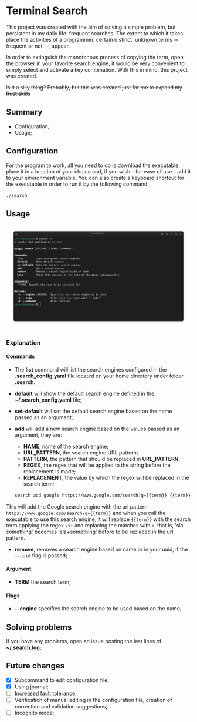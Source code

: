 # Terminal Search

This project was created with the aim of solving a simple problem,
but persistent in my daily life: frequent searches. The extent to which it takes place
the activities of a programmer, certain distinct, unknown terms
-- frequent or not --, appear.

In order to extinguish the monotonous process of copying the term, open the browser
in your favorite search engine, it would be very convenient to simply select
and activate a key combination. With this in mind, this project was created.

~~Is it a silly thing? Probably, but this was created just for me to expand my Rust skills~~

## Summary

- Configuration;
- Usage;

## Configuration

For the program to work, all you need to do is download the executable, place it in a location
of your choice and, if you wish - for ease of use - add it to your
environment variable. You can also create a keyboard shortcut for the executable in order to
run it by the following command:

```bash
./search
```

## Usage

![img.png](img.png)

### Explanation

#### Commands
- The **list** command will list the search engines configured in the **.search_config.yaml** file located on your
home directory under folder **.search**.
- **default** will show the default search engine defined in the **~/.search_config.yaml** file;
- **set-default** will set the default search engine based on the name passed as an argument;
- **add** will add a new search engine based on the values passed as an argument, they are:
  - **NAME**, name of the search engine;
  - **URL_PATTERN**, the search engine URL pattern;
  - **PATTERN**, the pattern that should be replaced in **URL_PATTERN**;
  - **REGEX**, the regex that will be applied to the string before the replacement is made;
  - **REPLACEMENT**, the value by which the regex will be replaced in the search term;

  ```bash
  search add google https://www.google.com/search?q={{term}} {{term}} \\s+ +
  ```  
  
This will add the Google search engine with the url pattern `https://www.google.com/search?q={{term}}` and when you
call the executable to use this search engine, it will replace `{{term}}` with the search term applying the
regex `\s+` and replacing the matches with `+`, that is, 'sla something' becomes 'sla+something' before
to be replaced in the url pattern. 

- **remove**, removes a search engine based on name or in your uuid, if the `--uuid` flag is passed;

#### Argument
- **TERM** the search term;

#### Flags
- **--engine** specifies the search engine to be used based on the name;

## Solving problems

If you have any problems, open an issue posting the last lines of **~/.search.log**;

## Future changes

- [x] Subcommand to edit configuration file;
- [x] Using journal;
- [ ] Increased fault tolerance;
- [ ] Verification of manual editing in the configuration file, creation of correction and validation suggestions;
- [ ] Incognito mode;